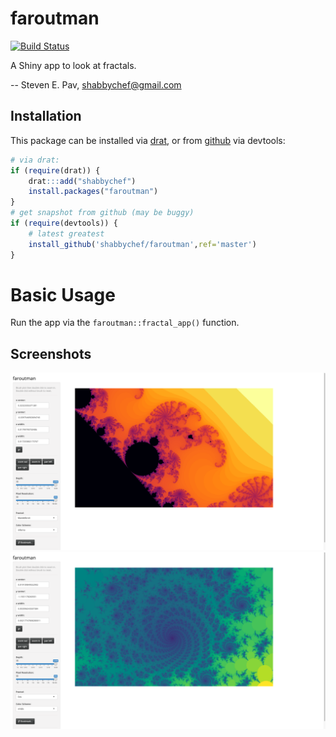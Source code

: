 

# faroutman

[![Build Status](https://github.com/shabbychef/faroutman/workflows/R-CMD-check/badge.svg)](https://github.com/shabbychef/faroutman/actions)


A Shiny app to look at fractals.

-- Steven E. Pav, shabbychef@gmail.com

## Installation

This package can be installed 
via [drat](https://github.com/eddelbuettel/drat "drat"), or 
from [github](https://github.com/shabbychef/faroutman "faroutman")
via devtools:


```r
# via drat:
if (require(drat)) {
    drat:::add("shabbychef")
    install.packages("faroutman")
}
# get snapshot from github (may be buggy)
if (require(devtools)) {
	# latest greatest
	install_github('shabbychef/faroutman',ref='master')
}
```

# Basic Usage

Run the app via the `faroutman::fractal_app()` function.

## Screenshots

![](man/figures/screenshot_mandelbrot_one.png)
![](man/figures/screenshot_cos_one.png)




